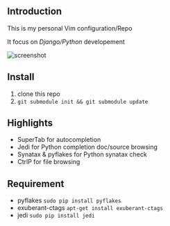 ## Introduction
This is my personal Vim configuration/Repo

It focus on *Django/Python* developement

![screenshot](https://raw.github.com/mengzhuo/personal-Vim/master/screenshot.png)

## Install
1. clone this repo
2. ```git submodule init && git submodule update```

## Highlights
+ SuperTab for autocompletion
+ Jedi for Python completion doc/source browsing
+ Synatax & pyflakes for Python synatax check
+ CtrlP for file browsing

## Requirement
+ pyflakes
        ```sudo pip install pyflakes```
+ exuberant-ctags
        ```apt-get install exuberant-ctags```
+ jedi
        ```sudo pip install jedi```
